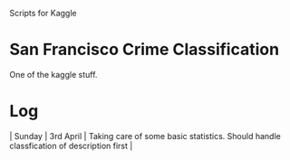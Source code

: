 Scripts for Kaggle

# San Francisco Crime Classification
One of the kaggle stuff.

# Log
| Sunday | 3rd April | Taking care of some basic statistics. Should handle classfication of description first |
